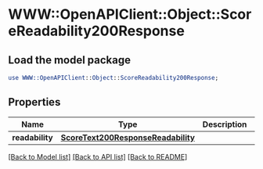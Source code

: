 # WWW::OpenAPIClient::Object::ScoreReadability200Response

## Load the model package
```perl
use WWW::OpenAPIClient::Object::ScoreReadability200Response;
```

## Properties
Name | Type | Description | Notes
------------ | ------------- | ------------- | -------------
**readability** | [**ScoreText200ResponseReadability**](ScoreText200ResponseReadability.md) |  | [optional] 

[[Back to Model list]](../README.md#documentation-for-models) [[Back to API list]](../README.md#documentation-for-api-endpoints) [[Back to README]](../README.md)


